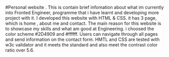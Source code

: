 #Personal website .
This is contain brief infomation about what im currently into Fronted Engineer,
programme that i have learnt and developing more project with it.
I developed this website with HTML & CSS.
it has 3 page, which is home , about me and contact.
The main reason for this website is to showcase my skills and what am good at Engineering.
i choosed the color scheme #2D4909 and #ffffff.
Users can navigate through all pages and send information on the contact form.
HMTL and CSS are tested with w3c validator and it meets the standard and also meet the contrast color ratio over 5.6.
